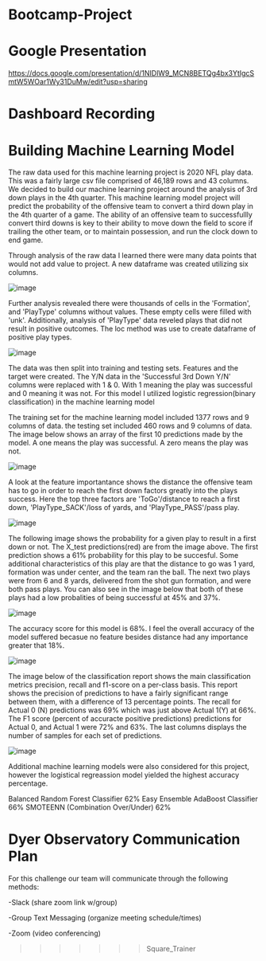 # Bootcamp-Project

# Google Presentation
https://docs.google.com/presentation/d/1NIDlW9_MCN8BETQg4bx3YtIgcSmtW5WOar1Wy31DuMw/edit?usp=sharing

# Dashboard Recording



# Building Machine Learning Model

The raw data used for this machine learning project is 2020 NFL play data. This was a fairly large csv file comprised of 46,189 rows and 43 columns. We decided to build our machine learning project around the analysis of 3rd down plays in the 4th quarter. This machine learning model project will predict the probability of the offensive team to convert a third down play in the 4th quarter of a game. The ability of an offensive team to successfullly convert third downs is key to their ability to move down the field to score if trailing the other team, or to maintain possession, and run the clock down to end game. 

Through analysis of the raw data I learned there were many data points that would not add value to project. A new dataframe was created utilizing six columns.

![image](https://user-images.githubusercontent.com/80069183/128651386-bdc57655-5e57-46a2-a9a2-076fcef7adbc.png)

Further analysis revealed there were thousands of cells in the 'Formation', and 'PlayType' columns without values. These empty cells were filled with 'unk'. Additionally, analysis of 'PlayType' data reveled plays that did not result in positive outcomes. The loc method was use to create dataframe of positive play types. 

![image](https://user-images.githubusercontent.com/80069183/128653631-73305e8d-5851-4d27-b384-114a4b231a5d.png)

The data was then split into training and testing sets. Features and the target were created. The Y/N data in the 'Successful 3rd Down Y/N' columns were replaced with 1 & 0. With 1 meaning the play was successful and 0 meaning it was not. For this model I utilized logistic regression(binary classification) in the machine learning model 

The training set for the machine learning model included 1377 rows and 9 columns of data. the testing set included 460 rows and 9 columns of data. The image below shows an array of the first 10 predictions made by the model. A one means the play was successful. A zero means the play was not. 

![image](https://user-images.githubusercontent.com/80069183/128655526-1e916933-d2f8-426c-a102-603509d991c1.png)

A look at the feature importantance shows the distance the offensive team has to go in order to reach the first down factors greatly into the plays success. Here the top three factors are 'ToGo'/distance to reach a first down, 'PlayType_SACK'/loss of yards, and 'PlayType_PASS'/pass play. 

![image](https://user-images.githubusercontent.com/80069183/128657422-76a8606c-c1c1-4957-9cdb-af2eccef97d9.png)

The following image shows the probability for a given play to result in a first down or not. The X_test predictions(red) are from the image above. The first prediction shows a 61% probability for this play to be succesful. Some additional characteristics of this play are that the distance to go was 1 yard, formation was under center, and the team ran the ball. The next two plays were from 6 and 8 yards, delivered from the shot gun formation, and were both pass plays. You can also see in the image below that both of these plays had a low probalities of being successful at 45% and 37%.

![image](https://user-images.githubusercontent.com/80069183/128656176-84f3676c-f657-42d1-b456-03f6e623aeda.png)

The accuracy score for this model is 68%. I feel the overall accuracy of the model suffered becasue no feature besides distance had any importance greater that 18%. 

![image](https://user-images.githubusercontent.com/80069183/128656886-63fea06f-67ed-4d46-bcc5-4707c89c71b9.png)

The image below of the classification report shows the main classification metrics precision, recall and f1-score on a per-class basis. This report shows the precision of predictions to have a fairly significant range between them, with a difference of 13 percentage points. The recall for Actual 0 (N) predictions was 69% which was just above Actual 1(Y) at 66%. The F1 score (percent of accuracte positive predictions) predictions for Actual 0, and Actual 1 were 72% and 63%. The last columns displays the number of samples for each set of predictions. 

![image](https://user-images.githubusercontent.com/80069183/128660158-68e25f92-1706-475d-b981-f435fa431efc.png)

Additional machine learning models were also considered for this project, however the logistical regreassion model yielded the highest accuracy percentage.

Balanced Random Forest Classifier 62%
Easy Ensemble AdaBoost Classifier 66%
SMOTEENN (Combination Over/Under) 62%



# Dyer Observatory Communication Plan

For this challenge our team will communicate through the following methods:

-Slack (share zoom link w/group)

-Group Text Messaging (organize meeting schedule/times)

-Zoom (video conferencing)
>>>>>>> Square_Trainer
